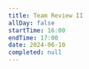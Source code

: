 ```yaml
---
title: Team Review II
allDay: false
startTime: 16:00
endTime: 17:00
date: 2024-06-10
completed: null
---
```

